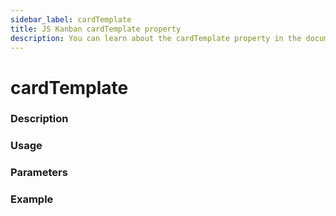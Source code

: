 ```yaml
---
sidebar_label: cardTemplate
title: JS Kanban cardTemplate property
description: You can learn about the cardTemplate property in the documentation of the JavaScript Kanban library. Browse developer guides and API reference, try out code examples and live demos.
---
```


# cardTemplate

### Description


### Usage


### Parameters


### Example

```jsx

```
